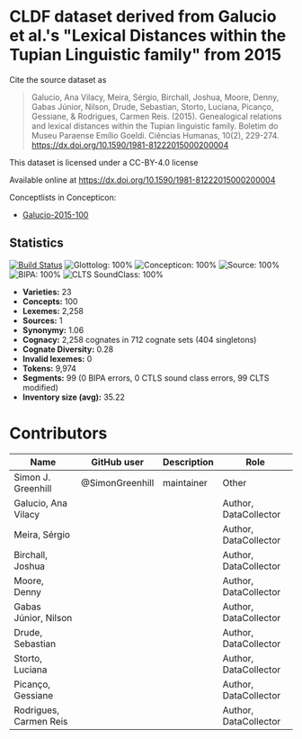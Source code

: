 # CLDF dataset derived from Galucio et al.'s "Lexical Distances within the Tupian Linguistic family" from 2015

Cite the source dataset as

> Galucio, Ana Vilacy, Meira, Sérgio, Birchall, Joshua, Moore, Denny, Gabas Júnior, Nilson, Drude, Sebastian, Storto, Luciana, Picanço, Gessiane, & Rodrigues, Carmen Reis. (2015). Genealogical relations and lexical distances within the Tupian linguistic family. Boletim do Museu Paraense Emílio Goeldi. Ciências Humanas, 10(2), 229-274. https://dx.doi.org/10.1590/1981-81222015000200004

This dataset is licensed under a CC-BY-4.0 license

Available online at https://dx.doi.org/10.1590/1981-81222015000200004


Conceptlists in Concepticon:
- [Galucio-2015-100](https://concepticon.clld.org/contributions/Galucio-2015-100)
## Statistics


[![Build Status](https://travis-ci.org/lexibank/galuciotupi/.svg?branch=master)](https://travis-ci.org/lexibank/galuciotupi/)
![Glottolog: 100%](https://img.shields.io/badge/Glottolog-100%25-brightgreen.svg "Glottolog: 100%")
![Concepticon: 100%](https://img.shields.io/badge/Concepticon-100%25-brightgreen.svg "Concepticon: 100%")
![Source: 100%](https://img.shields.io/badge/Source-100%25-brightgreen.svg "Source: 100%")
![BIPA: 100%](https://img.shields.io/badge/BIPA-100%25-brightgreen.svg "BIPA: 100%")
![CLTS SoundClass: 100%](https://img.shields.io/badge/CLTS%20SoundClass-100%25-brightgreen.svg "CLTS SoundClass: 100%")

- **Varieties:** 23
- **Concepts:** 100
- **Lexemes:** 2,258
- **Sources:** 1
- **Synonymy:** 1.06
- **Cognacy:** 2,258 cognates in 712 cognate sets (404 singletons)
- **Cognate Diversity:** 0.28
- **Invalid lexemes:** 0
- **Tokens:** 9,974
- **Segments:** 99 (0 BIPA errors, 0 CTLS sound class errors, 99 CLTS modified)
- **Inventory size (avg):** 35.22

# Contributors

Name                   | GitHub user     | Description | Role
---                    | ---             | ---         | ---
Simon J. Greenhill     | @SimonGreenhill | maintainer  | Other
Galucio, Ana Vilacy    |                 |             | Author, DataCollector
Meira, Sérgio          |                 |             | Author, DataCollector
Birchall, Joshua       |                 |             | Author, DataCollector
Moore, Denny           |                 |             | Author, DataCollector
Gabas Júnior, Nilson   |                 |             | Author, DataCollector
Drude,  Sebastian      |                 |             | Author, DataCollector
Storto, Luciana        |                 |             | Author, DataCollector
Picanço, Gessiane      |                 |             | Author, DataCollector
Rodrigues, Carmen Reis |                 |             | Author, DataCollector



